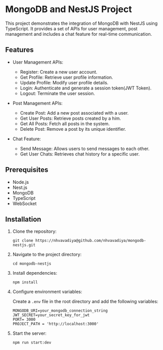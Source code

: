 # MongoDB and NestJS Project

This project demonstrates the integration of MongoDB with NestJS using TypeScript. It provides a set of APIs for user management, post management and includes a chat feature for real-time communication.

## Features

- User Management APIs:
  - Register: Create a new user account.
  - Get Profile: Retrieve user profile information.
  - Update Profile: Modify user profile details.
  - Login: Authenticate and generate a session token(JWT Token).
  - Logout: Terminate the user session.

- Post Management APIs:
  - Create Post: Add a new post associated with a user.
  - Get User Posts: Retrieve posts created by a him.
  - Get All Posts: Fetch all posts in the system.
  - Delete Post: Remove a post by its unique identifier.

- Chat Feature:
  - Send Message: Allows users to send messages to each other.
  - Get User Chats: Retrieves chat history for a specific user.

## Prerequisites

- Node.js
- Nest.js
- MongoDB
- TypeScript
- WebSocket

## Installation

1. Clone the repository:

    ```
    git clone https://nhvavadiya@github.com/nhvavadiya/mongodb-nestjs.git
    ```

2. Navigate to the project directory:

    ```
    cd mongodb-nestjs
    ```

3. Install dependencies:

    ```
    npm install
    ```

4. Configure environment variables:

    Create a `.env` file in the root directory and add the following variables:

    ```
    MONGODB_URI=your_mongodb_connection_string
    JWT_SECRET=your_secret_key_for_jwt
    PORT= 3000
    PROJECT_PATH = 'http://localhost:3000'
    ```

5. Start the server:

    ```
    npm run start:dev
    ```
